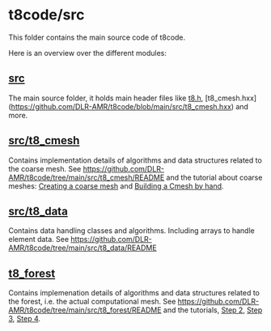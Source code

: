 # t8code/src

This folder contains the main source code of t8code.

Here is an overview over the different modules:

## [src](https://github.com/DLR-AMR/t8code/tree/main/src)

The main source folder, it holds main header files like [t8.h](https://github.com/DLR-AMR/t8code/blob/main/src/t8.h), [t8_cmesh.hxx] (https://github.com/DLR-AMR/t8code/blob/main/src/t8_cmesh.hxx) and more.

## [src/t8_cmesh](https://github.com/DLR-AMR/t8code/tree/main/src/t8_cmesh)

Contains implementation details of algorithms and data structures related to the coarse mesh.
See https://github.com/DLR-AMR/t8code/tree/main/src/t8_cmesh/README and the tutorial about coarse meshes: [Creating a coarse mesh](https://github.com/DLR-AMR/t8code/wiki/Step-1---Creating-a-coarse-mesh)
and [Building a Cmesh by hand](https://github.com/DLR-AMR/t8code/wiki/Building-a-Cmesh-by-hand).

## [src/t8_data](https://github.com/DLR-AMR/t8code/tree/feature-folder_README/src/t8_data)

Contains data handling classes and algorithms.
Including arrays to handle element data.
See https://github.com/DLR-AMR/t8code/tree/main/src/t8_data/README

## [t8_forest](https://github.com/DLR-AMR/t8code/tree/main/src/t8_forest)

Contains implemenation details of algorithms and data structures related to the forest, i.e. the actual computational mesh.
See https://github.com/DLR-AMR/t8code/tree/main/src/t8_forest/README and the tutorials, [Step 2](https://github.com/DLR-AMR/t8code/wiki/Step-2---Creating-a-uniform-forest), [Step 3](https://github.com/DLR-AMR/t8code/wiki/Step-3---Adapting-a-forest), [Step 4](https://github.com/DLR-AMR/t8code/wiki/Step-3---Adapting-a-forest).
